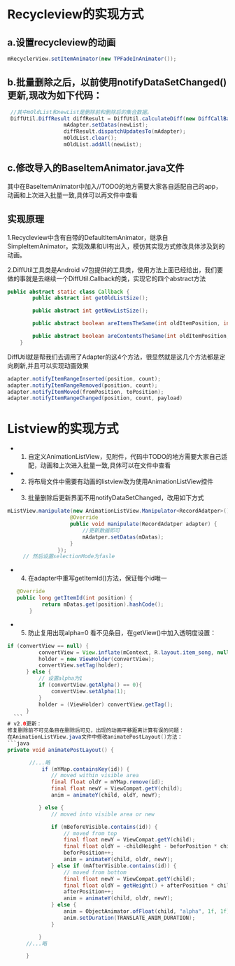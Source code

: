 # Recycleview的实现方式
## a.设置recycleview的动画
```java
mRecyclerView.setItemAnimator(new TPFadeInAnimator());
```
## b.批量删除之后，以前使用notifyDataSetChanged()更新,现改为如下代码：
```java
 //其中mOldList和newList是删除前和删除后的集合数据。
 DiffUtil.DiffResult diffResult = DiffUtil.calculateDiff(new DiffCallBack(mOldList, newList), true);
                  mAdapter.setDatas(newList);
                  diffResult.dispatchUpdatesTo(mAdapter);
                  mOldList.clear();
                  mOldList.addAll(newList);
```
## c.修改导入的BaseItemAnimator.java文件
其中在BaseItemAnimator中加入//TODO的地方需要大家各自适配自己的app，动画和上次进入批量一致,具体可以再文件中查看

## 实现原理
1.Recycleview中含有自带的DefaultItemAnimator，继承自SimpleItemAnimator。实现效果和UI有出入，模仿其实现方式修改具体涉及到的动画。

2.DiffUtil工具类是Android v7包提供的工具类，使用方法上面已经给出，我们要做的事就是去继续一个DiffUtil.Callback的类，实现它的四个abstract方法
```java
public abstract static class Callback {
        public abstract int getOldListSize();

        public abstract int getNewListSize();

        public abstract boolean areItemsTheSame(int oldItemPosition, int newItemPosition);

        public abstract boolean areContentsTheSame(int oldItemPosition, int newItemPosition);
    }
 ```
 DiffUtil就是帮我们去调用了Adapter的这4个方法，很显然就是这几个方法都是定向刷新,并且可以实现动画效果
 ```java
adapter.notifyItemRangeInserted(position, count);
adapter.notifyItemRangeRemoved(position, count);
adapter.notifyItemMoved(fromPosition, toPosition);
adapter.notifyItemRangeChanged(position, count, payload)
```

# Listview的实现方式

* 1. 自定义AnimationListView，见附件，代码中TODO的地方需要大家自己适配，动画和上次进入批量一致,具体可以在文件中查看
* 2. 将布局文件中需要有动画的listview改为使用AnimationListView控件
* 3. 批量删除后更新界面不用notifyDataSetChanged，改用如下方式
```java
mListView.manipulate(new AnimationListView.Manipulator<RecordAdatper>() {
                    @Override
                    public void manipulate(RecordAdatper adapter) {
                        //更新数据即可
                        mAdatper.setDatas(mDatas);
                    }
                });
	 // 然后设置selectionMode为fasle
 ```
 * 4. 在adapter中重写getItemId()方法，保证每个id唯一
 ```java
	@Override
	public long getItemId(int position) {
            return mDatas.get(position).hashCode();
        }
  ```
  * 5. 防止复用出现alpha=0 看不见条目，在getView()中加入透明度设置：
  ```java
  if (convertView == null) {
            convertView = View.inflate(mContext, R.layout.item_song, null);
            holder = new ViewHolder(convertView);
            convertView.setTag(holder);
        } else {
			// 设置alpha为1 
            if (convertView.getAlpha() == 0){
                convertView.setAlpha(1);
            }
            holder = (ViewHolder) convertView.getTag();
        }
   ```
# v2.0更新：
修复删除前不可见条目在删除后可见，出现的动画平移距离计算有误的问题：
在AnimationListView.java文件中修改animatePostLayout()方法：
```java
private void animatePostLayout() {

      	//...略
            if (mYMap.containsKey(id)) {
                // moved within visible area
                final float oldY = mYMap.remove(id);
                final float newY = ViewCompat.getY(child);
                anim = animateY(child, oldY, newY);

            } else {
                // moved into visible area or new

                if (mBeforeVisible.contains(id)) {
                    // moved from top
                    final float newY = ViewCompat.getY(child);
                    final float oldY = -childHeight - beforPosition * childHeight;
                    beforPosition++;
                    anim = animateY(child, oldY, newY);
                } else if (mAfterVisible.contains(id)) {
                    // moved from bottom
                    final float newY = ViewCompat.getY(child);
                    final float oldY = getHeight() + afterPosition * childHeight;
                    afterPosition++;
                    anim = animateY(child, oldY, newY);
                } else {
                    anim = ObjectAnimator.ofFloat(child, "alpha", 1f, 1f);
                    anim.setDuration(TRANSLATE_ANIM_DURATION);
                }

            }
		//...略

        }
